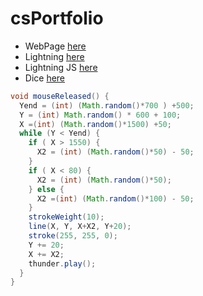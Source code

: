 # csPortfolio

* WebPage [here](https://jtliggett.github.io/TestPage/JakeDogPage.html)
* Lightning [here](https://jtliggett.github.io/lightning2/)
* Lightning JS [here](https://jtliggett.github.io/lightning2/JSLightning/index.html)
* Dice [here]()

```Java
void mouseReleased() {
  Yend = (int) (Math.random()*700 ) +500;
  Y = (int) Math.random() * 600 + 100;
  X =(int) (Math.random()*1500) +50;
  while (Y < Yend) { 
    if ( X > 1550) {
      X2 = (int) (Math.random()*50) - 50;
    }
    if ( X < 80) {
      X2 = (int) (Math.random()*50);
    } else {
      X2 =(int) (Math.random()*100) - 50;
    } 
    strokeWeight(10); 
    line(X, Y, X+X2, Y+20); 
    stroke(255, 255, 0);
    Y += 20;
    X += X2;
    thunder.play();
  }
}
```
